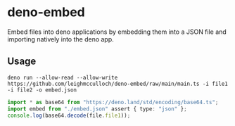 # deno-embed

Embed files into deno applications by embedding them into a JSON file and importing natively into the deno app.

## Usage

```
deno run --allow-read --allow-write https://github.com/leighmcculloch/deno-embed/raw/main/main.ts -i file1 -i file2 -o embed.json
```

```ts
import * as base64 from "https://deno.land/std/encoding/base64.ts";
import embed from "./embed.json" assert { type: "json" };
console.log(base64.decode(file.file1));
```
